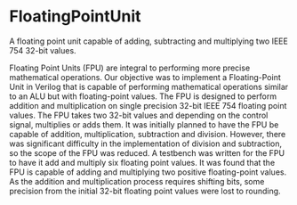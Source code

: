 # FloatingPointUnit
A floating point unit capable of adding, subtracting and multiplying two IEEE 754 32-bit values.


Floating Point Units (FPU) are integral to performing more precise mathematical operations. Our objective was to implement a Floating-Point Unit in Verilog that is capable of performing mathematical operations similar to an ALU but with floating-point values. The FPU is designed to perform addition and multiplication on single precision 32-bit IEEE 754 floating point values. The FPU takes two 32-bit values and depending on the control signal, multiplies or adds them. It was initially planned to have the FPU be capable of addition, multiplication, subtraction and division. However, there was significant difficulty in the implementation of division and subtraction, so the scope of the FPU was reduced. A testbench was written for the FPU to have it add and multiply six floating point values. It was found that the FPU is capable of adding and multiplying two positive floating-point values. As the addition and multiplication process requires shifting bits, some precision from the initial 32-bit floating point values were lost to rounding.
